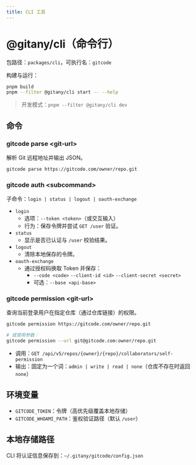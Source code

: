 ```yaml
---
title: CLI 工具
---
```


# @gitany/cli（命令行）

包路径：`packages/cli`，可执行名：`gitcode`

构建与运行：

```bash
pnpm build
pnpm --filter @gitany/cli start -- --help
```

> 开发模式：`pnpm --filter @gitany/cli dev`

## 命令

### gitcode parse &lt;git-url&gt;

解析 Git 远程地址并输出 JSON。

```bash
gitcode parse https://gitcode.com/owner/repo.git
```

### gitcode auth &lt;subcommand&gt;

子命令：`login | status | logout | oauth-exchange`

- `login`
  - 选项：`--token <token>`（或交互输入）
  - 行为：保存令牌并尝试 `GET /user` 验证。
- `status`
  - 显示是否已认证与 `/user` 校验结果。
- `logout`
  - 清除本地保存的令牌。
- `oauth-exchange`
  - 通过授权码换取 Token 并保存：
    - `--code <code>` `--client-id <id>` `--client-secret <secret>`
    - 可选：`--base <api-base>`

### gitcode permission &lt;git-url&gt;

查询当前登录用户在指定仓库（通过仓库链接）的权限。

```bash
gitcode permission https://gitcode.com/owner/repo.git

# 或使用参数：
gitcode permission --url git@gitcode.com:owner/repo.git
```

- 调用：`GET /api/v5/repos/{owner}/{repo}/collaborators/self-permission`
- 输出：固定为一个词：`admin | write | read | none`（仓库不存在时返回 `none`）

## 环境变量

- `GITCODE_TOKEN`：令牌（高优先级覆盖本地存储）
- `GITCODE_WHOAMI_PATH`：鉴权验证路径（默认 `/user`）

## 本地存储路径

CLI 将认证信息保存到：`~/.gitany/gitcode/config.json`
